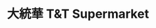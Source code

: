 ---
title: "大統華 T&T Supermarket"
url: /markham/da-tong-hua-tundt-supermarket-woodbine-avenue/
shop: Supermarkt
---